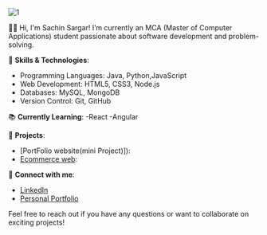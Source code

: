 ![1](https://github.com/user-attachments/assets/35c7ef27-db96-4b4a-a5d9-5c02eeae2ce7)


👨‍💻 Hi, I'm Sachin Sargar!
I’m currently an MCA (Master of Computer Applications) student passionate about software development and problem-solving.

🔧 **Skills & Technologies**:
- Programming Languages: Java, Python,JavaScript
- Web Development: HTML5, CSS3, Node.js
- Databases: MySQL, MongoDB
- Version Control: Git, GitHub

📚 **Currently Learning**:
-React 
-Angular

🚀 **Projects**:
- [PortFolio website(mini Project)]):
- [Ecommerce web]():

🔗 **Connect with me**:
- [LinkedIn](https://www.linkedin.com/in/sachin-sargar-509817290/)
- [Personal Portfolio](https://sachinsargar100.netlify.app/)

Feel free to reach out if you have any questions or want to collaborate on exciting projects!
